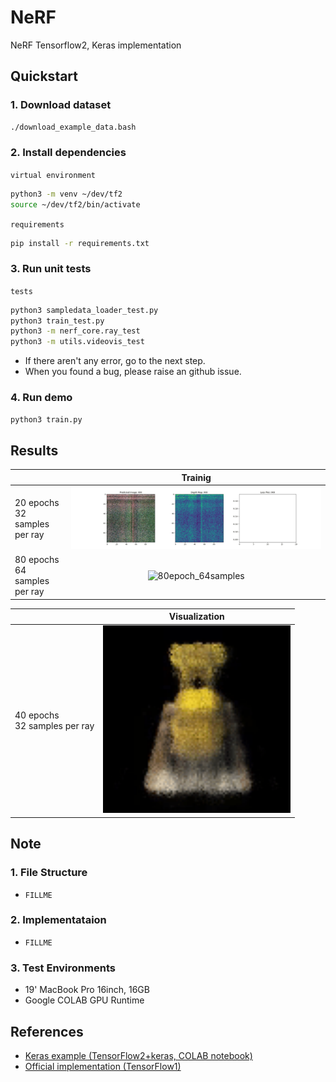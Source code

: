 # NeRF

NeRF Tensorflow2, Keras implementation

## Quickstart

### 1. Download dataset

```bash
./download_example_data.bash
```

### 2. Install dependencies

`virtual environment`
```bash
python3 -m venv ~/dev/tf2
source ~/dev/tf2/bin/activate
```


`requirements`
```bash
pip install -r requirements.txt
```

### 3. Run unit tests

`tests`
```bash
python3 sampledata_loader_test.py
python3 train_test.py
python3 -m nerf_core.ray_test
python3 -m utils.videovis_test
```

- If there aren't any error, go to the next step.
- When you found a bug, please raise an github issue.

### 4. Run demo

```bash
python3 train.py
```

## Results

<table>
<thead align="center">
  <tr>
    <th></th>
    <th>Trainig</th>
  </tr>
</thead>
<tbody>
  <tr>
    <td>20 epochs<br>32 samples per ray</td>
    <td colspan="2" align="center"><img src=https://github.com/ProtossDragoon/NeRF-TF2-Keras/blob/master/docs/training.gif alt="20epoch_32samples"></td>
  </tr>
  <tr>
    <td>80 epochs<br>64 samples per ray</td>
    <td colspan="2" align="center"><img src=https://github.com/ProtossDragoon/NeRF-TF2-Keras/blob/master/docs/training_2.gif alt="80epoch_64samples"></td>
  </tr>
</tbody>
</table>

<table>
<thead align="center">
  <tr>
    <th></th>
    <th>Visualization</th>
  </tr>
</thead>
<tbody>
  <tr>
    <td>40 epochs<br>32 samples per ray</td>
    <td colspan="2" align="center"><img src=https://github.com/ProtossDragoon/NeRF-TF2-Keras/blob/master/docs/result.gif alt="40epoch_32samples" width="300" height="300"></td>
  </tr>
</tbody>
</table>

## Note

### 1. File Structure

- `FILLME`

### 2. Implementataion

- `FILLME`

### 3. Test Environments

- 19' MacBook Pro 16inch, 16GB
- Google COLAB GPU Runtime

## References

- [Keras example (TensorFlow2+keras, COLAB notebook)](https://keras.io/examples/vision/nerf/)
- [Official implementation (TensorFlow1)](https://github.com/bmild/nerf)
